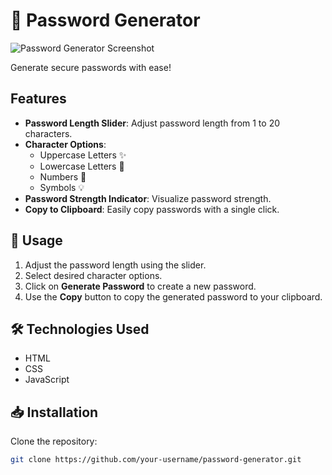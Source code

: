 # 🌟 Password Generator

![Password Generator Screenshot](https://github.com/user-attachments/assets/e3534b75-a8af-4d3d-8ee0-3c9af6237980)

Generate secure passwords with ease!

## Features

- **Password Length Slider**: Adjust password length from 1 to 20 characters.
- **Character Options**:
  - Uppercase Letters ✨
  - Lowercase Letters 🌟
  - Numbers 🔢
  - Symbols 💡
- **Password Strength Indicator**: Visualize password strength.
- **Copy to Clipboard**: Easily copy passwords with a single click.

## 🚀 Usage

1. Adjust the password length using the slider.
2. Select desired character options.
3. Click on **Generate Password** to create a new password.
4. Use the **Copy** button to copy the generated password to your clipboard.

## 🛠️ Technologies Used

- HTML
- CSS
- JavaScript

## 📥 Installation

Clone the repository:

```bash
git clone https://github.com/your-username/password-generator.git
